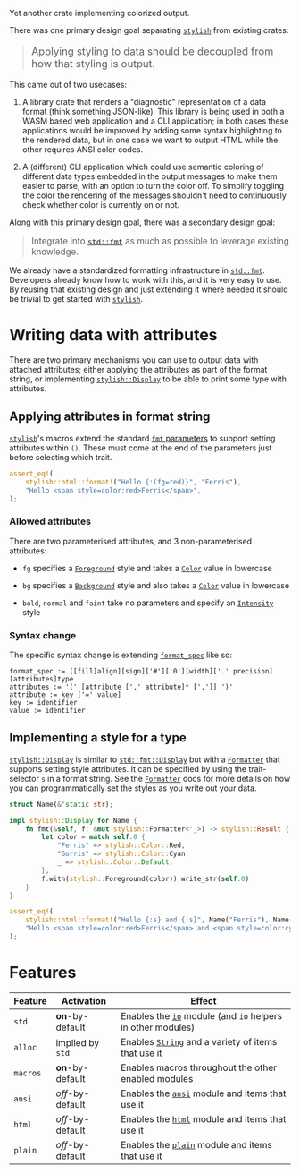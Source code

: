 Yet another crate implementing colorized output.

There was one primary design goal separating [`stylish`][] from existing crates:

<blockquote><span style=font-size:1.3em>

Applying styling to data should be decoupled from how that styling is output.

</span></blockquote>

This came out of two usecases:

 1. A library crate that renders a "diagnostic" representation of a data format
    (think something JSON-like). This library is being used in both a WASM based
    web application and a CLI application; in both cases these applications
    would be improved by adding some syntax highlighting to the rendered data,
    but in one case we want to output HTML while the other requires ANSI color
    codes.

 2. A (different) CLI application which could use semantic coloring of different
    data types embedded in the output messages to make them easier to parse,
    with an option to turn the color off. To simplify toggling the color the
    rendering of the messages shouldn't need to continuously check whether color
    is currently on or not.

Along with this primary design goal, there was a secondary design goal:

<blockquote><span style=font-size:1.1em>

Integrate into [`std::fmt`][] as much as possible to leverage existing
knowledge.

</span></blockquote>

We already have a standardized formatting infrastructure in [`std::fmt`][].
Developers already know how to work with this, and it is very easy to use.  By
reusing that existing design and just extending it where needed it should be
trivial to get started with [`stylish`][].

[`std::fmt`]: std::fmt
[`stylish`]: ::stylish

# Writing data with attributes

There are two primary mechanisms you can use to output data with attached
attributes; either applying the attributes as part of the format string, or
implementing [`stylish::Display`][] to be able to print some type with attributes.

[`stylish::Display`]: stylish::Display

## Applying attributes in format string

[`stylish`][]'s macros extend the standard [`fmt` parameters][] to support
setting attributes within `()`. These must come at the end of the parameters
just before selecting which trait.

```rust
assert_eq!(
    stylish::html::format!("Hello {:(fg=red)}", "Ferris"),
    "Hello <span style=color:red>Ferris</span>",
);
```

[`fmt` parameters]: std::fmt#formatting-parameters

### Allowed attributes

There are two parameterised attributes, and 3 non-parameterised attributes:

 * `fg` specifies a [`Foreground`][] style and takes a [`Color`][] value in
   lowercase

 * `bg` specifies a [`Background`][] style and also takes a [`Color`][] value
   in lowercase

 * `bold`, `normal` and `faint` take no parameters and specify an
   [`Intensity`][] style

[`Background`]: stylish::Background
[`Color`]: stylish::Color
[`Foreground`]: stylish::Foreground
[`Intensity`]: stylish::Intensity

### Syntax change

The specific syntax change is extending [`format_spec`][] like so:

```text
format_spec := [[fill]align][sign]['#']['0'][width]['.' precision][attributes]type
attributes := '(' [attribute [',' attribute]* [',']] ')'
attribute := key ['=' value]
key := identifier
value := identifier
```

[`format_spec`]: std::fmt#syntax

## Implementing a style for a type

[`stylish::Display`][] is similar to [`std::fmt::Display`][] but with a
[`Formatter`][] that supports setting style attributes. It can be specified by
using the trait-selector `s` in a format string. See the [`Formatter`][] docs for
more details on how you can programmatically set the styles as you write out
your data.

```rust
struct Name(&'static str);

impl stylish::Display for Name {
    fn fmt(&self, f: &mut stylish::Formatter<'_>) -> stylish::Result {
        let color = match self.0 {
            "Ferris" => stylish::Color::Red,
            "Gorris" => stylish::Color::Cyan,
            _ => stylish::Color::Default,
        };
        f.with(stylish::Foreground(color)).write_str(self.0)
    }
}

assert_eq!(
    stylish::html::format!("Hello {:s} and {:s}", Name("Ferris"), Name("Gorris")),
    "Hello <span style=color:red>Ferris</span> and <span style=color:cyan>Gorris</span>",
);
```

[`stylish::Display`]: stylish::Display
[`std::fmt::Display`]: std::fmt::Display
[`Formatter`]: stylish::Formatter

# Features

| Feature  | Activation         | Effect
|----------|--------------------|--------
| `std`    | **on**-by-default  | Enables the [`io`][] module (and `io` helpers in other modules)
| `alloc`  | implied by `std`   | Enables [`String`][] and a variety of items that use it
| `macros` | **on**-by-default  | Enables macros throughout the other enabled modules
| `ansi`   | *off*-by-default   | Enables the [`ansi`][] module and items that use it
| `html`   | *off*-by-default   | Enables the [`html`][] module and items that use it
| `plain`  | *off*-by-default   | Enables the [`plain`][] module and items that use it

[`io`]: stylish::io
[`String`]: stylish::String
[`ansi`]: mod@stylish::ansi
[`html`]: mod@stylish::html
[`plain`]: mod@stylish::plain
